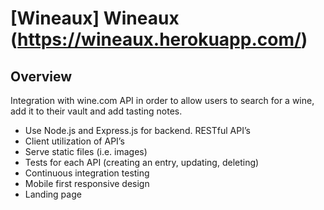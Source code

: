 # [Wineaux] Wineaux (https://wineaux.herokuapp.com/)

## Overview 

Integration with wine.com API in order to allow users to search for a wine, add it to their vault and add tasting notes.  

* Use Node.js and Express.js for backend.  RESTful API’s
* Client utilization of API’s 
* Serve static files (i.e. images)
* Tests for each API (creating an entry, updating, deleting)
* Continuous integration testing 
* Mobile first responsive design
* Landing page
